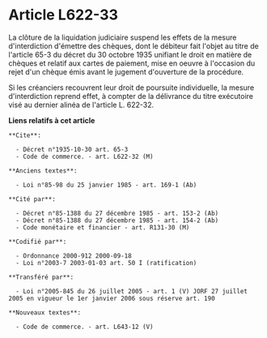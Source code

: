 # Article L622-33

La clôture de la liquidation judiciaire suspend les effets de la mesure d'interdiction d'émettre des chèques, dont le
débiteur fait l'objet au titre de l'article 65-3 du décret du 30 octobre 1935 unifiant le droit en matière de chèques et
relatif aux cartes de paiement, mise en oeuvre à l'occasion du rejet d'un chèque émis avant le jugement d'ouverture de la
procédure.

Si les créanciers recouvrent leur droit de poursuite individuelle, la mesure d'interdiction reprend effet, à compter de la
délivrance du titre exécutoire visé au dernier alinéa de l'article L. 622-32.

**Liens relatifs à cet article**

	**Cite**:

	  - Décret n°1935-10-30 art. 65-3
	  - Code de commerce. - art. L622-32 (M)

	**Anciens textes**:

	  - Loi n°85-98 du 25 janvier 1985 - art. 169-1 (Ab)

	**Cité par**:

	  - Décret n°85-1388 du 27 décembre 1985 - art. 153-2 (Ab)
	  - Décret n°85-1388 du 27 décembre 1985 - art. 154-2 (Ab)
	  - Code monétaire et financier - art. R131-30 (M)

	**Codifié par**:

	  - Ordonnance 2000-912 2000-09-18
	  - Loi n°2003-7 2003-01-03 art. 50 I (ratification)

	**Transféré par**:

	  - Loi n°2005-845 du 26 juillet 2005 - art. 1 (V) JORF 27 juillet 2005 en vigueur le 1er janvier 2006 sous réserve art. 190

	**Nouveaux textes**:

	  - Code de commerce. - art. L643-12 (V)
